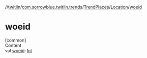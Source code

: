 //[twitlin](../../../index.md)/[com.sorrowblue.twitlin.trends](../../index.md)/[TrendPlaces](../index.md)/[Location](index.md)/[woeid](woeid.md)



# woeid  
[common]  
Content  
val [woeid](woeid.md): [Int](https://kotlinlang.org/api/latest/jvm/stdlib/kotlin/-int/index.html)  



